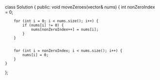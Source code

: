 class Solution {
public:
    void moveZeroes(vector<int>& nums) {
        int nonZeroIndex = 0;

       
        for (int i = 0; i < nums.size(); i++) {
            if (nums[i] != 0) {
                nums[nonZeroIndex++] = nums[i];
            }
        }

        
        for (int i = nonZeroIndex; i < nums.size(); i++) {
            nums[i] = 0;
        }
    }
};
